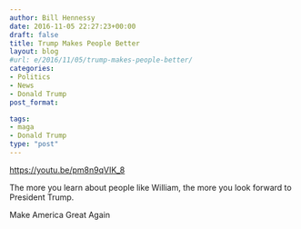 ```yaml
---
author: Bill Hennessy
date: 2016-11-05 22:27:23+00:00
draft: false
title: Trump Makes People Better
layout: blog
#url: e/2016/11/05/trump-makes-people-better/
categories:
- Politics
- News
- Donald Trump
post_format:

tags:
- maga
- Donald Trump
type: "post"
---
```


https://youtu.be/pm8n9qVIK_8

The more you learn about people like William, the more you look forward to President Trump. 

Make America Great Again
